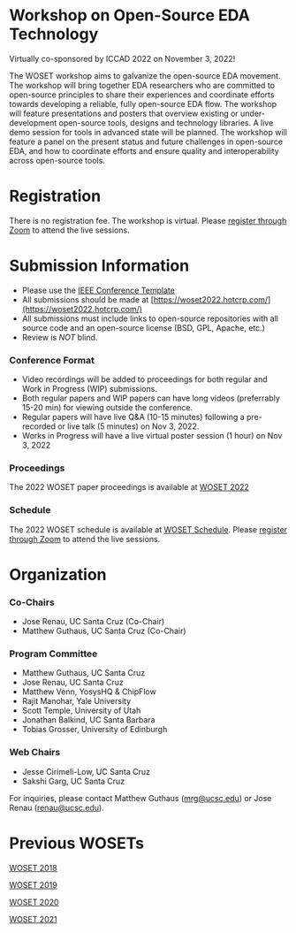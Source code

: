 
# Workshop on Open-Source EDA Technology

Virtually co-sponsored by ICCAD 2022 on November 3, 2022!

The WOSET workshop aims to galvanize the open-source EDA movement. The
workshop will bring together EDA researchers who are committed to
open-source principles to share their experiences and coordinate
efforts towards developing a reliable, fully open-source EDA flow. The
workshop will feature presentations and posters that overview existing
or under-development open-source tools, designs and technology
libraries. A live demo session for tools in advanced state will be
planned. The workshop will feature a panel on the present status and
future challenges in open-source EDA, and how to coordinate efforts
and ensure quality and interoperability across open-source tools.

# Registration

There is no registration fee. The workshop is virtual. Please [register through Zoom](https://ucsc.zoom.us/meeting/register/tJUlduGsqj4iG9YyaKdPrPKelg9NjGH1A0jx) to attend the live sessions. 


# Submission Information

* Please use the [IEEE Conference Template](https://www.ieee.org/conferences/publishing/templates.html)
* All submissions should be made at [https://woset2022.hotcrp.com/](https://woset2022.hotcrp.com/)
* All submissions must include links to open-source repositories with all source code and an open-source license (BSD, GPL, Apache, etc.)
* Review is *NOT* blind.

### Conference Format
* Video recordings will be added to proceedings for both regular and Work in Progress (WIP) submissions.
* Both regular papers and WIP papers can have long videos (preferrably 15-20 min) for viewing outside the conference.
* Regular papers will have live Q&A (10-15 minutes) following a pre-recorded or live talk (5 minutes) on Nov 3, 2022.
* Works in Progress will have a live virtual poster session (1 hour) on Nov 3, 2022

### Proceedings

The 2022 WOSET paper proceedings is available at
[WOSET 2022](WOSET2022.md)

### Schedule

The 2022 WOSET schedule is available at
[WOSET Schedule](WOSET2022-schedule.md).
Please [register through Zoom](https://ucsc.zoom.us/meeting/register/tJUlduGsqj4iG9YyaKdPrPKelg9NjGH1A0jx) to attend the live sessions. 

# Organization

### Co-Chairs
* Jose Renau, UC Santa Cruz (Co-Chair)
* Matthew Guthaus, UC Santa Cruz (Co-Chair)

### Program Committee
* Matthew Guthaus, UC Santa Cruz
* Jose Renau, UC Santa Cruz
* Matthew Venn, YosysHQ & ChipFlow
* Rajit Manohar, Yale University
* Scott Temple, University of Utah
* Jonathan Balkind, UC Santa Barbara
* Tobias Grosser, University of Edinburgh


### Web Chairs
* Jesse Cirimeli-Low, UC Santa Cruz
* Sakshi Garg, UC Santa Cruz

For inquiries, please contact Matthew Guthaus (mrg@ucsc.edu) or Jose Renau (renau@ucsc.edu).

# Previous WOSETs

[WOSET 2018](WOSET2018.md)

[WOSET 2019](WOSET2019.md)

[WOSET 2020](WOSET2020.md)

[WOSET 2021](WOSET2021.md)
